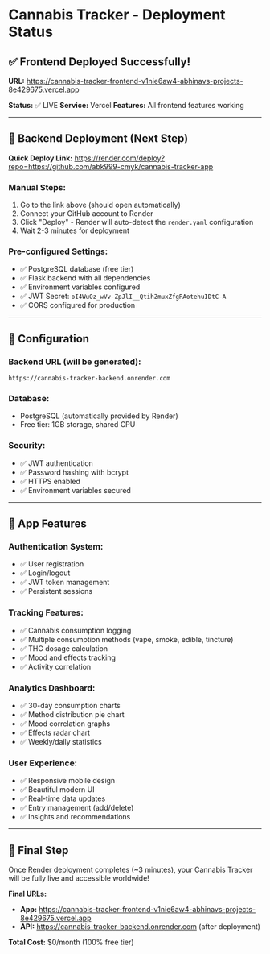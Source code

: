 # Cannabis Tracker - Deployment Status

## ✅ Frontend Deployed Successfully!
**URL:** https://cannabis-tracker-frontend-v1nie6aw4-abhinavs-projects-8e429675.vercel.app

**Status:** ✅ LIVE
**Service:** Vercel
**Features:** All frontend features working

---

## 🔄 Backend Deployment (Next Step)

**Quick Deploy Link:** https://render.com/deploy?repo=https://github.com/abk999-cmyk/cannabis-tracker-app

### Manual Steps:
1. Go to the link above (should open automatically)
2. Connect your GitHub account to Render
3. Click "Deploy" - Render will auto-detect the `render.yaml` configuration
4. Wait 2-3 minutes for deployment

### Pre-configured Settings:
- ✅ PostgreSQL database (free tier)
- ✅ Flask backend with all dependencies
- ✅ Environment variables configured
- ✅ JWT Secret: `oI4WuOz_wVv-ZpJlI__QtihZmuxZfgRAotehuIDtC-A`
- ✅ CORS configured for production

---

## 🔧 Configuration

### Backend URL (will be generated):
`https://cannabis-tracker-backend.onrender.com`

### Database:
- PostgreSQL (automatically provided by Render)
- Free tier: 1GB storage, shared CPU

### Security:
- ✅ JWT authentication
- ✅ Password hashing with bcrypt
- ✅ HTTPS enabled
- ✅ Environment variables secured

---

## 🎯 App Features

### Authentication System:
- ✅ User registration
- ✅ Login/logout
- ✅ JWT token management
- ✅ Persistent sessions

### Tracking Features:
- ✅ Cannabis consumption logging
- ✅ Multiple consumption methods (vape, smoke, edible, tincture)
- ✅ THC dosage calculation
- ✅ Mood and effects tracking
- ✅ Activity correlation

### Analytics Dashboard:
- ✅ 30-day consumption charts
- ✅ Method distribution pie chart
- ✅ Mood correlation graphs
- ✅ Effects radar chart
- ✅ Weekly/daily statistics

### User Experience:
- ✅ Responsive mobile design
- ✅ Beautiful modern UI
- ✅ Real-time data updates
- ✅ Entry management (add/delete)
- ✅ Insights and recommendations

---

## 🚀 Final Step
Once Render deployment completes (~3 minutes), your Cannabis Tracker will be fully live and accessible worldwide!

**Final URLs:**
- **App:** https://cannabis-tracker-frontend-v1nie6aw4-abhinavs-projects-8e429675.vercel.app
- **API:** https://cannabis-tracker-backend.onrender.com (after deployment)

**Total Cost:** $0/month (100% free tier)
